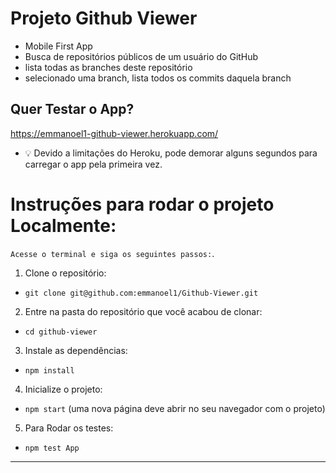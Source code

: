 # Projeto Github Viewer
* Mobile First App
* Busca de repositórios públicos de um usuário do GitHub
* lista todas as branches deste repositório
* selecionado uma branch, lista todos os commits daquela branch

## Quer Testar o App?
https://emmanoel1-github-viewer.herokuapp.com/
* 💡 Devido a limitações do Heroku, pode demorar alguns segundos para carregar o app pela primeira vez.

# Instruções para rodar o projeto Localmente:

`Acesse o terminal e siga os seguintes passos:`.

1. Clone o repositório:

  * `git clone git@github.com:emmanoel1/Github-Viewer.git`
  
2. Entre na pasta do repositório que você acabou de clonar:

  * `cd github-viewer`

3. Instale as dependências:

  * `npm install`

4. Inicialize o projeto:

  * `npm start` (uma nova página deve abrir no seu navegador com o projeto)

5. Para Rodar os testes:

  * `npm test App`

---
